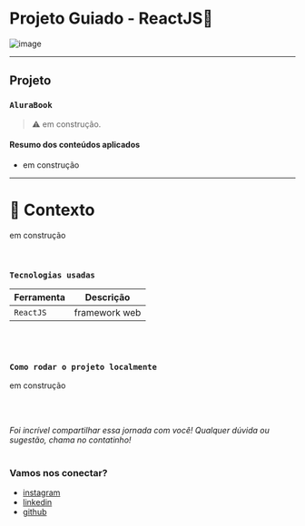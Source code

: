 # Projeto Guiado - ReactJS🚀

![image](https://media.giphy.com/media/3EfgWHj0YIDrW/giphy.gif)

---

## Projeto

### `AluraBook`

> ⚠️ em construção.

#### Resumo dos conteúdos aplicados

- em construção

<!-- O site já está no ar e você pode acessar aqui: [Meu site pessoal](https://site-pessoal-react-eight.vercel.app/) -->

---

# 🧠 Contexto

em construção

<br />

### `Tecnologias usadas`

| Ferramenta | Descrição     |
| ---------- | ------------- |
| `ReactJS`  | framework web |

<br />
<br />

### `Como rodar o projeto localmente`

em construção

<!-- | Passo                                                | Comando/informação |
| ---------------------------------------------------- | ------------------ |
| Faça o fork                                          | `botão de forkar`  |
| Faça o clone                                         | `git clone #URL`   |
| Instale as dependências após acessar a pasta projeto | `yarn install`     |
| Rode o projeto                                       | `yarn dev`         | -->

<br />
<br />

_Foi incrível compartilhar essa jornada com você! Qualquer dúvida ou sugestão, chama no contatinho!_

#

### Vamos nos conectar?

- [instagram](https://www.instagram.com/jaootelesk)
- [linkedin](https://www.linkedin.com/in/jo%C3%A3o-teles-711557239//)
- [github](https://github.com/joaotelesk)
